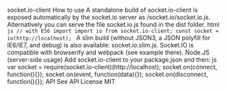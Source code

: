 socket.io-client How to use A standalone build of socket.io-client is exposed automatically by the socket.io server as /socket.io/socket.io.js. Alternatively you can serve the file socket.io.js found in the dist folder. html <script src="/socket.io/socket.io.js"></script> <script> var socket = io(http://localhost); socket.on(connect, function(){}); socket.on(event, function(data){}); socket.on(disconnect, function(){}); </script> ```js // with ES6 import import io from socket.io-client; const socket = io(http://localhost); ``` A slim build (without JSON3, a JSON polyfill for IE6/IE7, and debug) is also available: socket.io.slim.js. Socket.IO is compatible with browserify and webpack (see example there). Node.JS (server-side usage) Add socket.io-client to your package.json and then: js var socket = require(socket.io-client)(http://localhost); socket.on(connect, function(){}); socket.on(event, function(data){}); socket.on(disconnect, function(){}); API See API License MIT